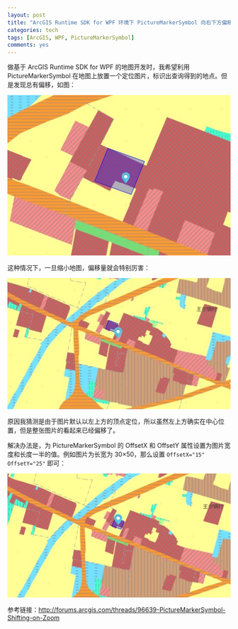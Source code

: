 ```yaml
---
layout: post
title: "ArcGIS Runtime SDK for WPF 环境下 PictureMarkerSymbol 向右下方偏移"
categories: tech
tags: [ArcGIS, WPF, PictureMarkerSymbol]
comments: yes
---
```


做基于 ArcGIS Runtime SDK for WPF 的地图开发时，我希望利用 PictureMarkerSymbol 在地图上放置一个定位图片，标识出查询得到的地点。但是发现总有偏移，如图：

![](/static/img/2013/11/PictureMarkerSymbol-1.jpg)

这种情况下，一旦缩小地图，偏移量就会特别厉害：

![](/static/img/2013/11/PictureMarkerSymbol-2.jpg)

原因我猜测是由于图片默认以左上方的顶点定位，所以虽然左上方确实在中心位置，但是整张图片的看起来已经偏移了。

解决办法是，为 PictureMarkerSymbol 的 OffsetX 和 OffsetY 属性设置为图片宽度和长度一半的值。例如图片为长宽为 30×50，那么设置 `OffsetX="15" OffsetY="25"` 即可：

![](/static/img/2013/11/PictureMarkerSymbol-3.jpg)

参考链接：<http://forums.arcgis.com/threads/96639-PictureMarkerSymbol-Shifting-on-Zoom>